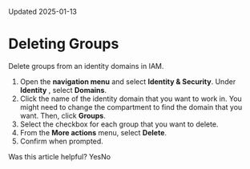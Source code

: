 Updated 2025-01-13
# Deleting Groups
Delete groups from an identity domains in IAM.
  1. Open the **navigation menu** and select **Identity & Security**. Under **Identity** , select **Domains**.
  2. Click the name of the identity domain that you want to work in. You might need to change the compartment to find the domain that you want. Then, click **Groups**.
  3. Select the checkbox for each group that you want to delete.
  4. From the **More actions** menu, select **Delete**.
  5. Confirm when prompted.


Was this article helpful?
YesNo

